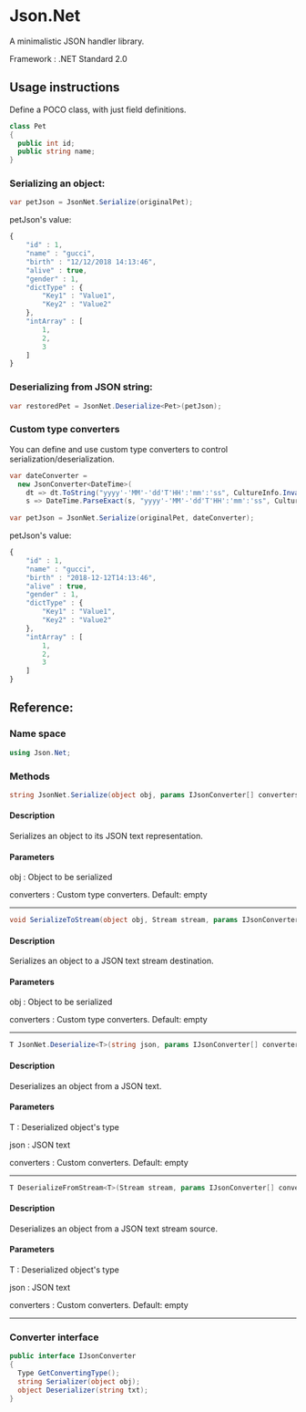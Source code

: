 # Json.Net
A minimalistic JSON handler library. 

Framework : .NET Standard 2.0


## Usage instructions
Define a POCO class, with just field definitions.

``` cs
class Pet
{
  public int id;
  public string name;
}
```

### Serializing an object:
``` cs
var petJson = JsonNet.Serialize(originalPet);
```

petJson's value:

``` javascript
{
	"id" : 1,
	"name" : "gucci",
	"birth" : "12/12/2018 14:13:46",
	"alive" : true,
	"gender" : 1,
	"dictType" : {
		"Key1" : "Value1",
		"Key2" : "Value2"
	},
	"intArray" : [
		1,
		2,
		3
	]
}
```

### Deserializing from JSON string:
``` cs
var restoredPet = JsonNet.Deserialize<Pet>(petJson);
```            

### Custom type converters
You can define and use custom type converters to control serialization/deserialization.
``` cs
var dateConverter = 
  new JsonConverter<DateTime>(
    dt => dt.ToString("yyyy'-'MM'-'dd'T'HH':'mm':'ss", CultureInfo.InvariantCulture),
    s => DateTime.ParseExact(s, "yyyy'-'MM'-'dd'T'HH':'mm':'ss", CultureInfo.InvariantCulture));
  
var petJson = JsonNet.Serialize(originalPet, dateConverter);
```

petJson's value:

``` javascript
{
	"id" : 1,
	"name" : "gucci",
	"birth" : "2018-12-12T14:13:46",
	"alive" : true,
	"gender" : 1,
	"dictType" : {
		"Key1" : "Value1",
		"Key2" : "Value2"
	},
	"intArray" : [
		1,
		2,
		3
	]
}
```

## Reference:

### Name space
``` cs
using Json.Net;
```

### Methods
``` cs
string JsonNet.Serialize(object obj, params IJsonConverter[] converters)
```

  #### Description
  Serializes an object to its JSON text representation.

  #### Parameters
  obj        : Object to be serialized  
  
  converters : Custom type converters. Default: empty

***

``` cs
void SerializeToStream(object obj, Stream stream, params IJsonConverter[] converters)
```

  #### Description
  Serializes an object to a JSON text stream destination.

  #### Parameters
  obj        : Object to be serialized  
  
  converters : Custom type converters. Default: empty

***

``` cs
T JsonNet.Deserialize<T>(string json, params IJsonConverter[] converters)
```
  
  #### Description
  Deserializes an object from a JSON text.
  
  #### Parameters
  T : Deserialized object's type
  
  json : JSON text
  
  converters : Custom converters. Default: empty
  
***

``` cs
T DeserializeFromStream<T>(Stream stream, params IJsonConverter[] converters)
```
  
  #### Description
  Deserializes an object from a JSON text stream source.
  
  #### Parameters
  T : Deserialized object's type
  
  json : JSON text
  
  converters : Custom converters. Default: empty
  
***

### Converter interface
``` cs
public interface IJsonConverter
{
  Type GetConvertingType();
  string Serializer(object obj);
  object Deserializer(string txt);
}
```  
